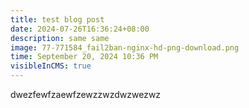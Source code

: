```yaml
---
title: test blog post
date: 2024-07-26T16:36:24+08:00
description: same same
image: 77-771584_fail2ban-nginx-hd-png-download.png
time: September 20, 2024 10:36 PM
visibleInCMS: true
---
```

dwezfewfzaewfzewzzwzdwzwezwz
